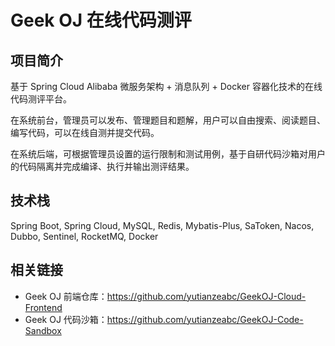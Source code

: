 # Geek OJ 在线代码测评
## 项目简介
基于 Spring Cloud Alibaba 微服务架构 + 消息队列 + Docker 容器化技术的在线代码测评平台。

在系统前台，管理员可以发布、管理题目和题解，用户可以自由搜索、阅读题目、编写代码，可以在线自测并提交代码。

在系统后端，可根据管理员设置的运行限制和测试用例，基于自研代码沙箱对用户的代码隔离并完成编译、执行并输出测评结果。
## 技术栈
Spring Boot, Spring Cloud, MySQL, Redis, Mybatis-Plus, SaToken, Nacos, Dubbo, Sentinel, RocketMQ, Docker
## 相关链接
* Geek OJ 前端仓库：https://github.com/yutianzeabc/GeekOJ-Cloud-Frontend
* Geek OJ 代码沙箱：https://github.com/yutianzeabc/GeekOJ-Code-Sandbox
